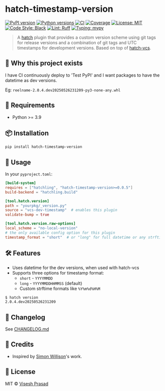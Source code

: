 # hatch-timestamp-version

[![PyPI version](https://img.shields.io/pypi/v/hatch-timestamp-version.svg)](https://pypi.org/project/hatch-timestamp-version/)
[![Python versions](https://img.shields.io/pypi/pyversions/hatch-timestamp-version.svg?logo=python&logoColor=white)](https://pypi.org/project/hatch-timestamp-version/)
[![CI](https://github.com/viseshrp/hatch-timestamp-version/actions/workflows/main.yml/badge.svg)](https://github.com/viseshrp/hatch-timestamp-version/actions/workflows/main.yml)
[![Coverage](https://codecov.io/gh/viseshrp/hatch-timestamp-version/branch/main/graph/badge.svg)](https://codecov.io/gh/viseshrp/hatch-timestamp-version)
[![License: MIT](https://img.shields.io/github/license/viseshrp/hatch-timestamp-version)](https://github.com/viseshrp/hatch-timestamp-version/blob/main/LICENSE)
[![Code Style: Black](https://img.shields.io/badge/code%20style-black-000000.svg)](https://black.readthedocs.io/en/stable/)
[![Lint: Ruff](https://img.shields.io/badge/lint-ruff-000000.svg)](https://docs.astral.sh/ruff/)
[![Typing: mypy](https://img.shields.io/badge/typing-checked-blue.svg)](https://mypy.readthedocs.io/en/stable/)

> A [hatch](https://hatch.pypa.io/) plugin that provides a custom version scheme using git
> tags for release versions and a combination of git tags and UTC timestamps for development versions.
> Based on top of [hatch-vcs](https://github.com/ofek/hatch-vcs).

## 🚀 Why this project exists

I have CI continuously deploy to 'Test PyPI' and I want packages to have the datetime as
dev versions.

Eg: ``reelname-2.0.4.dev20250526231209-py3-none-any.whl``

## 📐 Requirements

* Python >= 3.9

## 📦 Installation

```bash
pip install hatch-timestamp-version
```

## 🧪 Usage

In your ``pyproject.toml``:
```toml
[build-system]
requires = ["hatchling", "hatch-timestamp-version>=0.0.5"]
build-backend = "hatchling.build"

[tool.hatch.version]
path = "yourpkg/_version.py"
source = "vcs-dev-timestamp"  # enables this plugin
validate-bump = true

[tool.hatch.version.raw-options]
local_scheme = "no-local-version"
# the only available config option for this plugin
timestamp_format = "short"  # or "long" for full datetime or any strftime string like "%Y%m%d%H%M"
```

## 🛠️ Features

* Uses datetime for the dev versions, when used with hatch-vcs
* Supports three options for timestamp format:
  * `short` - `YYYYMMDD`
  * `long` - `YYYYMMDDHHMMSS` (default)
  * Custom strftime formats like `%Y%m%d%H%M`

```bash
$ hatch version
2.0.4.dev20250526231209
```

## 🧾 Changelog

See [CHANGELOG.md](https://github.com/viseshrp/hatch-timestamp-version/blob/main/CHANGELOG.md)

## 🙏 Credits

* Inspired by [Simon Willison](https://github.com/simonw)'s work.

## 📄 License

MIT © [Visesh Prasad](https://github.com/viseshrp)
